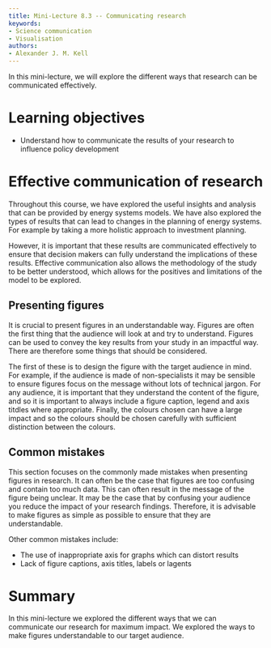 ```yaml
---
title: Mini-Lecture 8.3 -- Communicating research
keywords:
- Science communication
- Visualisation
authors:
- Alexander J. M. Kell
---
```


In this mini-lecture, we will explore the different ways that research can be communicated effectively. 

# Learning objectives

- Understand how to communicate the results of your research to influence policy development

# Effective communication of research

Throughout this course, we have explored the useful insights and analysis that can be provided by energy systems models. We have also explored the types of results that can lead to changes in the planning of energy systems. For example by taking a more holistic approach to investment planning.

However, it is important that these results are communicated effectively to ensure that decision makers can fully understand the implications of these results. Effective communication also allows the methodology of the study to be better understood, which allows for the positives and limitations of the model to be explored.

## Presenting figures

It is crucial to present figures in an understandable way. Figures are often the first thing that the audience will look at and try to understand. Figures can be used to convey the key results from your study in an impactful way. There are therefore some things that should be considered.

The first of these is to design the figure with the target audience in mind. For example, if the audience is made of non-specialists it may be sensible to ensure figures focus on the message without lots of technical jargon. For any audience, it is important that they understand the content of the figure, and so it is important to always include a figure caption, legend and axis titdles where appropriate. Finally, the colours chosen can have a large impact and so the colours should be chosen carefully with sufficient distinction between the colours.

## Common mistakes

This section focuses on the commonly made mistakes when presenting figures in research. It can often be the case that figures are too confusing and contain too much data. This can often result in the message of the figure being unclear. It may be the case that by confusing your audience you reduce the impact of your research findings. Therefore, it is advisable to make figures as simple as possible to ensure that they are understandable.

Other common mistakes include:
- The use of inappropriate axis for graphs which can distort results
- Lack of figure captions, axis titles, labels or lagents


# Summary

In this mini-lecture we explored the different ways that we can communicate our research for maximum impact. We explored the ways to make figures understandable to our target audience.